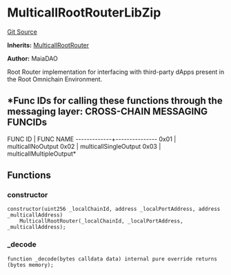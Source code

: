 # MulticallRootRouterLibZip
[Git Source](https://github.com/Maia-DAO/2023-09-maia-remediations/blob/main/src/MulticallRootRouterLibZip.sol)

**Inherits:**
[MulticallRootRouter](/src/ulysses-omnichain/MulticallRootRouter.sol/contract.MulticallRootRouter.md)

**Author:**
MaiaDAO

Root Router implementation for interfacing with third-party dApps present in the Root Omnichain Environment.

*Func IDs for calling these  functions through the messaging layer:
CROSS-CHAIN MESSAGING FUNCIDs
-----------------------------
FUNC ID      | FUNC NAME
-------------+---------------
0x01         | multicallNoOutput
0x02         | multicallSingleOutput
0x03         | multicallMultipleOutput*


## Functions
### constructor


```solidity
constructor(uint256 _localChainId, address _localPortAddress, address _multicallAddress)
    MulticallRootRouter(_localChainId, _localPortAddress, _multicallAddress);
```

### _decode


```solidity
function _decode(bytes calldata data) internal pure override returns (bytes memory);
```

